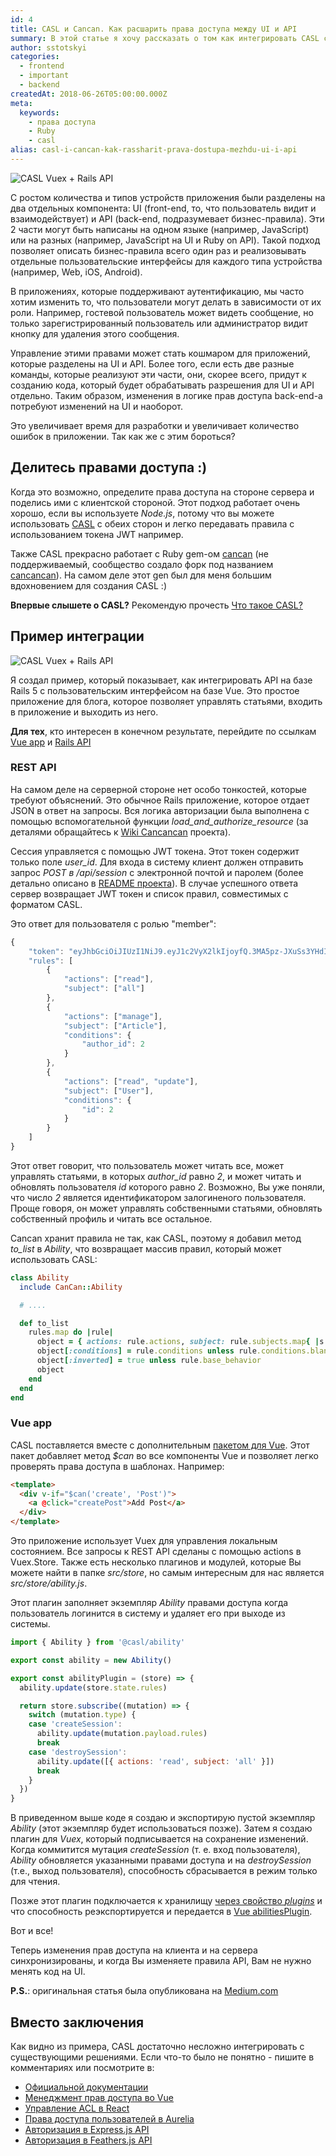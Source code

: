 ```yaml
---
id: 4
title: CASL и Cancan. Как расшарить права доступа между UI и API
summary: В этой статье я хочу раcсказать о том как интегрировать CASL с Rails API.
author: sstotskyi
categories:
  - frontend
  - important
  - backend
createdAt: 2018-06-26T05:00:00.000Z
meta:
  keywords:
    - права доступа
    - Ruby
    - casl
alias: casl-i-cancan-kak-rassharit-prava-dostupa-mezhdu-ui-i-api
---
```


![CASL Vuex + Rails API](./casl-vue-rails-logo.png "CASL Vuex + Rails API")

С ростом количества и типов устройств приложения были разделены на два отдельных компонента: UI (front-end, то, что пользователь видит и взаимодействует) и API (back-end, подразумевает бизнес-правила). Эти 2 части могут быть написаны на одном языке (например, JavaScript) или на разных (например, JavaScript на UI и Ruby on API). Такой подход позволяет описать бизнес-правила всего один раз и реализовывать отдельные пользовательские интерфейсы для каждого типа устройства (например, Web, iOS, Android).

В приложениях, которые поддерживают аутентификацию, мы часто хотим изменить то, что пользователи могут делать в зависимости от их роли. Например, гостевой пользователь может видеть сообщение, но только зарегистрированный пользователь или администратор видит кнопку для удаления этого сообщения.

Управление этими правами может стать кошмаром для приложений, которые разделены на UI и API. Более того, если есть две разные команды, которые реализуют эти части, они, скорее всего, придут к созданию кода, который будет обрабатывать разрешения для UI и API отдельно. Таким образом, изменения в логике прав доступа back-end-а потребуют изменений на UI и наоборот.

Это увеличивает время для разработки и увеличивает количество ошибок в приложении. Так как же с этим бороться?

## Делитесь правами доступа :)

Когда это возможно, определите права доступа на стороне сервера и поделись ими с клиентской стороной. Этот подход работает очень хорошо, если вы используете _Node.js_, потому что вы можете использовать [CASL](https://github.com/stalniy/casl) с обеих сторон и легко передавать правила с использованием токена JWT например.

Также CASL прекрасно работает с Ruby gem-ом [cancan](https://github.com/ryanb/cancan) (не поддерживаемый, сообщество создало форк под названием [cancancan](https://github.com/CanCanCommunity/cancancan)). На самом деле этот gen был для меня большим вдохновением для создания CASL :)

**Впервые слышете о CASL?** Рекомендую прочесть [Что такое CASL?](../2017-08-14_chto-takoe-casl-ili-kak-vnedrit-proverku-prav-dostupa-v-vashe-prilozhenie)

## Пример интеграции

![CASL Vuex + Rails API](./vuex-rails-app.gif "CASL Vuex + Rails API")

Я создал пример, который показывает, как интегрировать API на базе Rails 5 с пользовательским интерфейсом на базе Vue. Это простое приложение для блога, которое позволяет управлять статьями, входить в приложение и выходить из него.

**Для тех**, кто интересен в конечном результате, перейдите по ссылкам [Vue app](https://github.com/stalniy/casl-vue-api-example) и [Rails API](https://github.com/stalniy/rails-cancan-api-example)

### REST API

На самом деле на серверной стороне нет особо тонкостей, которые требуют объяснений. Это обычное Rails приложение, которое отдает JSON в ответ на запросы. Вся логика авторизации была выполнена с помощью вспомогательной функции _load\_and\_authorize\_resource_ (за деталями обращайтесь к [Wiki Cancancan](https://github.com/CanCanCommunity/cancancan/wiki) проекта).

Сессия управляется с помощью JWT токена. Этот токен содержит только поле _user\_id_. Для входа в систему клиент должен отправить запрос _POST в /api/session_ с электронной почтой и паролем (более детально описано в [README проекта](https://github.com/stalniy/rails-cancan-api-example)). В случае успешного ответа сервер возвращает JWT токен и список правил, совместимых с форматом CASL.

Это ответ для пользователя с ролью "member":

```javascript
{
    "token": "eyJhbGciOiJIUzI1NiJ9.eyJ1c2VyX2lkIjoyfQ.3MA5pz-JXuSs3YHdIEJcokTpharBLjUmfzXGp1dyYY8",
    "rules": [
        {
            "actions": ["read"],
            "subject": ["all"]
        },
        {
            "actions": ["manage"],
            "subject": ["Article"],
            "conditions": {
                "author_id": 2
            }
        },
        {
            "actions": ["read", "update"],
            "subject": ["User"],
            "conditions": {
                "id": 2
            }
        }
    ]
}
```

Этот ответ говорит, что пользователь может читать все, может управлять статьями, в которых _author\_id_ равно _2_, и может читать и обновлять пользователя _id_ которого равно _2_. Возможно, Вы уже поняли, что число _2_ является идентификатором залогиненого пользователя. Проще говоря, он может управлять собственными статьями, обновлять собственный профиль и читать все остальное.

Cancan хранит правила не так, как CASL, поэтому я добавил метод _to\_list_ в _Ability_, что возвращает массив правил, который может использовать CASL:

```ruby
class Ability
  include CanCan::Ability

  # ....

  def to_list
    rules.map do |rule|
      object = { actions: rule.actions, subject: rule.subjects.map{ |s| s.is_a?(Symbol) ? s : s.name } }
      object[:conditions] = rule.conditions unless rule.conditions.blank?
      object[:inverted] = true unless rule.base_behavior
      object
    end
  end
end
```

### Vue app

CASL поставляется вместе с дополнительным [пакетом для Vue](https://github.com/stalniy/casl/tree/master/packages/casl-vue). Этот пакет добавляет метод _$can_ во все компоненты Vue и позволяет легко проверять права доступа в шаблонах. Например:

```html
<template>
  <div v-if="$can('create', 'Post')">
    <a @click="createPost">Add Post</a>
  </div>
</template>
```

Это приложение использует Vuex для управления локальным состоянием. Все запросы к REST API сделаны с помощью actions в Vuex.Store. Также есть несколько плагинов и модулей, которые Вы можете найти в папке _src/store_, но самым интересным для нас является _src/store/ability.js_.

Этот плагин заполняет экземпляр _Ability_ правами доступа когда пользователь логинится в систему и удаляет его при выходе из системы.

```javascript
import { Ability } from '@casl/ability'

export const ability = new Ability()

export const abilityPlugin = (store) => {
  ability.update(store.state.rules)

  return store.subscribe((mutation) => {
    switch (mutation.type) {
    case 'createSession':
      ability.update(mutation.payload.rules)
      break
    case 'destroySession':
      ability.update([{ actions: 'read', subject: 'all' }])
      break
    }
  })
}
```

В приведенном выше коде я создаю и экспортирую пустой экземпляр _Ability_ (этот экземпляр будет использоваться позже). Затем я создаю плагин для _Vuex_, который подписывается на сохранение изменений. Когда коммитится мутация _createSession_ (т. е. вход пользователя), _Ability_ обновляется указанными правами доступа и на _destroySession_ (т.е., выход пользователя), способность сбрасывается в режим только для чтения.

Позже этот плагин подключается к хранилищу [через свойство _plugins_](https://github.com/stalniy/casl-vue-api-example/blob/master/src/store/index.js#L19) и что способность реэкспортируется и передается в [Vue abilitiesPlugin](https://github.com/stalniy/casl-vue-api-example/blob/master/src/main.js#L13).

Вот и все!

Теперь изменения прав доступа на клиента и на сервера синхронизированы, и когда Вы изменяете правила API, Вам не нужно менять код на UI.

**P.S.**: оригинальная статья была опубликована на [Medium.com](https://medium.com/dailyjs/casl-and-cancan-permissions-sharing-between-ui-and-api-5f1fa8b4bec)

## Вместо заключения

Как видно из примера, CASL достаточно несложно интегрировать с существующими решениями. Если что-то было не понятно - пишите в комментариях или посмотрите в:

*   [Официальной документации](https://stalniy.github.io/casl/)
*   [Менеджмент прав доступа во Vue](https://medium.com/dailyjs/vue-acl-with-casl-781a374b987a)
*   [Управление ACL в React](https://medium.com/dailyjs/managing-user-permissions-in-your-react-app-a93a94ff9b40)
*   [Права доступа пользователей в Aurelia](https://medium.com/@sergiy.stotskiy/casl-based-authorization-in-aurelia-app-3e44c0fe1703)
*   [Авторизация в Express.js API](https://medium.com/@sergiy.stotskiy/authorization-with-casl-in-express-app-d94eb2e2b73b)
*   [Авторизация в Feathers.js API](https://blog.feathersjs.com/authorization-with-casl-in-feathersjs-app-fd6e24eefbff)
